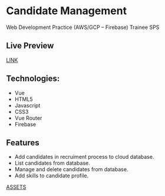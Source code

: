 # Candidate Management

Web Development Practice (AWS/GCP – Firebase) Trainee SPS

## Live Preview
[LINK](https://graceful-moonbeam-57555d.netlify.app/)

## Technologies:
- Vue
- HTML5
- Javascript
- CSS3
- Vue Router
- Firebase

## Features
- Add candidates in recruiment process to cloud database. 
- List candidates from  database.
- Manage and delete candidates from database.
- Add skills to candidate profile.


[ASSETS](https://ibb.co/album/3B6LrH)